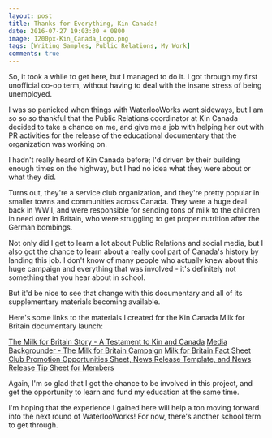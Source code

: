 ```yaml
---
layout: post
title: Thanks for Everything, Kin Canada!
date: 2016-07-27 19:03:30 + 0800
image: 1200px-Kin_Canada_Logo.png
tags: [Writing Samples, Public Relations, My Work]
comments: true
---
```

So, it took a while to get here, but I managed to do it. I got through my first unofficial co-op term, without having to deal with the insane stress of being unemployed.

I was so panicked when things with WaterlooWorks went sideways, but I am so so so thankful that the Public Relations coordinator at Kin Canada decided to take a chance on me, and give me a job with helping her out with PR activities for the release of the educational documentary that the organization was working on.

I hadn't really heard of Kin Canada before; I'd driven by their building enough times on the highway, but I had no idea what they were about or what they did.

Turns out, they're a service club organization, and they're pretty popular in smaller towns and communities across Canada. They were a huge deal back in WWII, and were responsible for sending tons of milk to the children in need over in Britain, who were struggling to get proper nutrition after the German bombings.

Not only did I get to learn a lot about Public Relations and social media, but I also got the chance to learn about a really cool part of Canada's history by landing this job. I don't know of many people who actually knew about this huge campaign and everything that was involved - it's definitely not something that you hear about in school.

But it'd be nice to see that change with this documentary and all of its supplementary materials becoming available.

Here's some links to the materials I created for the Kin Canada Milk for Britain documentary launch:

[The Milk for Britain Story - A Testament to Kin and Canada](http://www.kincanada.ca/files/www/Milk_for_Britain/The_Milk_for_Britain_Story.pdf)
[Media Backgrounder - The Milk for Britain Campaign](http://www.kincanada.ca/files/www/Milk_for_Britain/Milk_for_Britain_-_Media_Backgrounder.pdf)
[Milk for Britain Fact Sheet](../assets/Milk_for_Britain_Fact_Sheet_-_Kin_Canada_20160729.pdf)
[Club Promotion Opportunities Sheet, News Release Template, and News Release Tip Sheet for Members](http://www.kincanada.ca/resource-library?parent_id=655)

Again, I'm so glad that I got the chance to be involved in this project, and get the opportunity to learn and fund my education at the same time.

I'm hoping that the experience I gained here will help a ton moving forward into the next round of WaterlooWorks! For now, there's another school term to get through.
